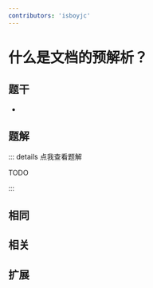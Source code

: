 ```yaml
---
contributors: 'isboyjc'
---
```


# 什么是文档的预解析？

## 题干

- 



## 题解

::: details 点我查看题解

  TODO

:::



## 相同


## 相关


## 扩展

